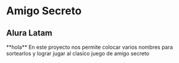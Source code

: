 <h1>Amigo Secreto</h1>
<h2>Alura Latam</h2>
**hola**
En este proyecto nos permite colocar varios nombres para sortearlos y lograr jugar al clasico juego de amigo secreto
